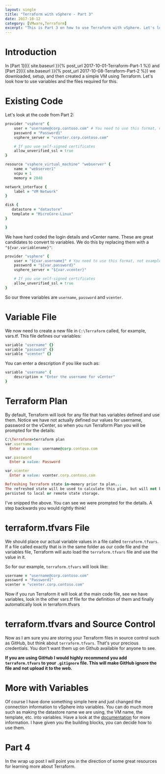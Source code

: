 ```yaml
---
layout: single
title: "Terraform with vSphere - Part 3"
date: 2017-10-12
category: [VMware,Terraform]
excerpt: "This is Part 3 on how to use Terraform with vSphere. Let's look at using Variables with Terraform"
---
```

# Introduction
In [Part 1]({{ site.baseurl }}{% post_url 2017-10-01-Terraform-Part-1 %}) and [Part 2]({{ site.baseurl }}{% post_url 2017-10-08-Terraform-Part-2 %}) we downloaded, setup, and then created a simple VM using Terraform. Let's look how to use variables and the files required for this.

# Existing Code

Let's look at the code from Part 2:

~~~ ruby
provider "vsphere" {
    user = "username@corp.contoso.com" # You need to use this format, not example\username
    password = "Password1"
    vsphere_server = "vcenter.corp.contoso.com"

    # If you use self-signed certificates
    allow_unverified_ssl = true
}

resource "vsphere_virtual_machine" "webserver" {
    name = "webserver1"
    vcpu = 1
    memory = 2048

network_interface {
    label = "VM Network"
}

disk {
   datastore = "datastore"
   template = "MicroCore-Linux"
}

}
~~~

We have hard coded the login details and vCenter name. These are great candidates to convert to variables. We do this by replacing them with a ```"${var.variablename}"```:

~~~ ruby
provider "vsphere" {
    user = "${var.username}" # You need to use this format, not example\username
    password = "${var.password}"
    vsphere_server = "${var.vcenter}"

    # If you use self-signed certificates
    allow_unverified_ssl = true
}
~~~

So our three variables are ```username```, ```password``` and ```vcenter```.

# Variable File

We now need to create a new file in ```C:\Terraform``` called, for example, vars.tf.  This file defines our variables:

~~~ ruby
variable "username" {}
variable "password" {}
variable "vcenter" {}
~~~

You can enter a description if you like such as:

~~~ ruby
variable "username" {
    description = "Enter the username for vCenter"
}
~~~

# Terraform Plan

By default, Terraform will look for any file that has variables defined and use them. Notice we have not actually defined our values for username, password or the vCenter, so when you run Terraform Plan you will be prompted for the details:

~~~ ruby
C:\Terraform>terraform plan
var.username
  Enter a value: username@corp.contoso.com

var.password
  Enter a value: Password

var.vcenter
  Enter a value: vcenter.corp.contoso.com

Refreshing Terraform state in-memory prior to plan...
The refreshed state will be used to calculate this plan, but will not be
persisted to local or remote state storage.
~~~

I've snipped the above. You can see we were prompted for the details. A step backwards you would rightly think!

# terraform.tfvars File

We should place our actual variable values in a file called ```terraform.tfvars```. If a file called exactly that is in the same folder as our code file and the variables file, Terraform will auto load the ```terraform.tfvars``` file and use the value in it.

So for our example, ```terraform.tfvars``` will look like:

~~~ ruby
username = "username@corp.contoso.com"
password = "Password1"
vcenter = "vcenter.corp.contoso.com"
~~~

Now if you run Terraform it will look at the main code file, see we have variables, look in the other vars.tf file for the definition of them and finally automatically look in terraform.tfvars

# terraform.tfvars and Source Control

Now as I am sure you are storing your Terraform files in source control such as GitHub, but think about ```terraform.tfvars```. That's your precious credentials. You don't want them up on Github available for anyone to see.

**If you are using GitHub I would highly recommend you add ```terraform.tfvars``` to your ```.gitignore``` file. This will make GitHub ignore the file and not upload it to the web.**

# More with Variables

Of course I have done something simple here and just changed the connection information to vSphere into variables. You can do much more such as making the datastore name we are using, the VM name, the template, etc. into variables. Have a look at the [documentation](https://www.terraform.io/intro/getting-started/variables.html) for more information. I have given you the building blocks, you can decide how to use them.

# Part 4
In the wrap up post I will point you in the direction of some great resources for learning more about Terraform.